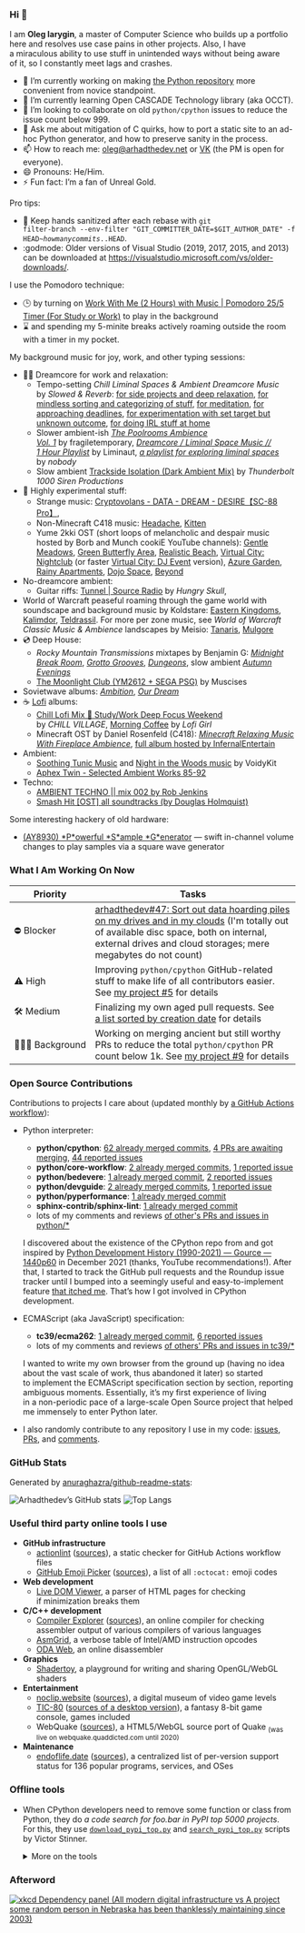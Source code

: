 ### Hi 👋

I am **Oleg Iarygin**, a master of Computer Science who builds up a portfolio
here and resolves use case pains in other projects. Also, I have a miraculous
ability to use stuff in unintended ways without being aware of it, so I
constantly meet lags and crashes.

- 🔭 I’m currently working on making [the Python repository](https://github.com/python/cpython) more convenient from novice standpoint.
- 🌱 I’m currently learning Open CASCADE Technology library (aka OCCT).
- 👯 I’m looking to collaborate on old `python/cpython` issues to reduce the issue count below 999.
- 💬 Ask me about mitigation of C quirks, how to port a static site to an ad-hoc
Python generator, and how to preserve sanity in the process.
- 📫 How to reach me:
  oleg@arhadthedev.net or
  [VK](https://vk.com/arhadthedev) (the PM is open for everyone).
- 😄 Pronouns: He/Him.
- ⚡ Fun fact: I’m a fan of Unreal Gold.

Pro tips:

- 🧼 Keep hands sanitized after each rebase with
<code>git filter-branch --env-filter "GIT_COMMITTER_DATE=$GIT_AUTHOR_DATE" -f HEAD~*howmanycommits*..HEAD</code>.
- :godmode: Older versions of Visual Studio (2019, 2017, 2015, and 2013) can be downloaded at <https://visualstudio.microsoft.com/vs/older-downloads/>.

I use the Pomodoro technique:

- 🕒 by turning on [Work With Me (2 Hours) with Music | Pomodoro 25/5 Timer (For Study or Work)](https://www.youtube.com/watch?v=7izHQ7Ojt-s) to play in the background
- ⌛ and spending my 5-minite breaks actively roaming outside the room with a timer in my pocket.

My background music for joy, work, and other typing sessions:

- 💼🎶 Dreamcore for work and relaxation:
   - Tempo-setting *Chill Liminal Spaces & Ambient Dreamcore Music* by *Slowed & Reverb*: [for side projects and deep relaxation](https://www.youtube.com/watch?v=hB7m7uTTm-E), [for mindless sorting and categorizing of stuff](https://www.youtube.com/watch?v=jJIL1PcK3s0), [for meditation](https://www.youtube.com/watch?v=gyQHjCPsnh8), [for approaching deadlines](https://www.youtube.com/watch?v=FA2sLJpTqQQ), [for experimentation with set target but unknown outcome](https://www.youtube.com/watch?v=yijUxxFilM0), [for doing IRL stuff at home](https://www.youtube.com/watch?v=6P-2q2KE4SI)
   - Slower ambient-ish [*The Poolrooms Ambience Vol. 1*](https://www.youtube.com/watch?v=MB8_VWhxj8A) by fragiletemporary, [*Dreamcore / Liminal Space Music // 1 Hour Playlist*](https://www.youtube.com/watch?v=poGvYO3jDWk) by 
Liminaut, [*a playlist for exploring liminal spaces*](https://www.youtube.com/watch?v=DqjWFZN82_A) by *nobody*
   - Slow ambient [Trackside Isolation (Dark Ambient Mix)](https://www.youtube.com/watch?v=RwF_0HSr_MI) by *Thunderbolt 1000 Siren Productions*
- 🌌 Highly experimental stuff:
   - Strange music: [Cryptovolans - DATA - DREAM - DESIRE【SC-88 Pro】](https://www.youtube.com/watch?v=YVNwa_hae_U), 
   - Non-Minecraft C418 music: [Headache](https://www.youtube.com/watch?v=-9-vy2EbZDU), [Kitten](https://www.youtube.com/watch?v=XYslMVHZ7qQ)
   - Yume 2kki OST (short loops of melancholic and despair music hosted by Borb and Munch cookiE YouTube channels): [Gentle Meadows](https://www.youtube.com/watch?v=UEfoFC0rNQo), [Green Butterfly Area](https://www.youtube.com/watch?v=wBBILSWHYCM), [Realistic Beach](https://www.youtube.com/watch?v=3pHpVSz-Drw), [Virtual City: Nightclub](https://www.youtube.com/watch?v=2qaCHQahIE4) (or faster [Virtual City: DJ Event](https://www.youtube.com/watch?v=qroxEFU9700) version), [Azure Garden](https://www.youtube.com/watch?v=5IFEe8tVrJg), [Rainy Apartments](https://www.youtube.com/watch?v=TNQhDgSNXrY), [Dojo Space](https://www.youtube.com/watch?v=VFcPpe-41t4), [Beyond](https://www.youtube.com/watch?v=78OEw5lRVP8)
- No-dreamcore ambient:
   - Guitar riffs: [Tunnel | Source Radio](https://www.youtube.com/watch?v=8mr0XK8W-8U) by *Hungry Skull*, 
- World of Warcraft peaseful roaming through the game world with soundscape and background music by Koldstare: [Eastern Kingdoms](https://www.youtube.com/watch?v=XTCgguOj7JA), [Kalimdor](https://www.youtube.com/watch?v=iPBX9VC3gFU), [Teldrassil](https://www.youtube.com/watch?v=vb0IS8zvQbk). For more per zone music, see *World of Warcraft Classic Music & Ambience* landscapes by Meisio: [Tanaris](https://www.youtube.com/watch?v=YTnLxsYOj8w), [Mulgore](https://www.youtube.com/watch?v=x1U5sHcb9I4)
- 💿 Deep House:
   - *Rocky Mountain Transmissions* mixtapes by Benjamin G: [*Midnight Break Room*](https://www.youtube.com/watch?v=3BZWCVOP0mY), [*Grotto Grooves*](https://www.youtube.com/watch?v=TsFM-xWQvgI), [*Dungeons*](https://www.youtube.com/watch?v=71drsgF2wNQ), slow ambient [*Autumn Evenings*](https://www.youtube.com/watch?v=P95g5wHgHEk)
   - [The Moonlight Club (YM2612 + SEGA PSG)](https://www.youtube.com/watch?v=ePEJW-SBTMc) by Muscises
- Sovietwave albums: [*Ambition*](https://www.youtube.com/watch?v=Mo41PanwSB0), [*Our Dream*](https://www.youtube.com/watch?v=DMoCM_FgLP8)
- ☕ [Lofi](https://en.wikipedia.org/wiki/Lo-fi_music) albums:
   - [Chill Lofi Mix 🍈 Study/Work Deep Focus Weekend](https://www.youtube.com/watch?v=eGn69q5of08) by *CHILL VILLAGE*, [Morning Coffee](https://www.youtube.com/watch?v=1fueZCTYkpA) by *Lofi Girl*
   - Minecraft OST by Daniel Rosenfeld (C418): [*Minecraft Relaxing Music With Fireplace Ambience*](https://www.youtube.com/watch?v=qcQQp-zXnG0), [full album hosted by 
InfernalEntertain](https://www.youtube.com/watch?v=laZusNy8QiY&list=PL3817D41C7D841E23_)
- Ambient:
  - [Soothing Tunic Music](https://www.youtube.com/watch?v=gzWd5hjcaPo) and [Night in the Woods music](https://www.youtube.com/watch?v=AsLKfqA73uE) by VoidyKit
  - [Aphex Twin - Selected Ambient Works 85-92](https://www.youtube.com/watch?v=Xw5AiRVqfqk)
- Techno:
  - [AMBIENT TECHNO || mix 002 by Rob Jenkins](https://www.youtube.com/watch?v=2F6B9EibJjw) 
  - [Smash Hit \[OST\] all soundtracks (by Douglas Holmquist)](https://www.youtube.com/watch?v=ZM06IUhokAA)

Some interesting hackery of old hardware:

- [(AY8930) \*P\*owerful \*S\*ample \*G\*enerator](https://www.youtube.com/watch?v=PK1hErnozbk) — swift in-channel volume changes to play samples via a square wave generator

### What I Am Working On Now

| Priority | Tasks |
| --- | --- |
| ⛔ Blocker | [arhadthedev#47: Sort out data hoarding piles on my drives and in my clouds](https://github.com/arhadthedev/arhadthedev/issues/47) (I'm totally out of available disc space, both on internal, external drives and cloud storages; mere megabytes do not count) |
| ⚠ High | Improving `python/cpython` GitHub-related stuff to make life of all contributors easier. See [my project #5](https://github.com/users/arhadthedev/projects/5/views/5) for details |
| 🛠️ Medium | Finalizing my own aged pull requests. See [a list sorted by creation date](https://github.com/search?q=state%3Aopen+author%3Aarhadthedev+sort%3Acreated-asc&type=pullrequests) for details |
| 🧘🏼‍♀️ Background | Working on merging ancient but still worthy PRs to reduce the total `python/cpython` PR count below 1k. See [my project #9](https://github.com/users/arhadthedev/projects/9/views/2) for details |

### Open Source Contributions 

Contributions to projects I care about (updated monthly by [a GitHub Actions workflow](https://github.com/arhadthedev/arhadthedev/blob/main/.github/workflows/update.yml)):

- Python interpreter:
  - **python/cpython**: [62 already merged commits](https://github.com/python/cpython/commits?author=arhadthedev), [4 PRs are awaiting merging](https://github.com/python/cpython/pulls/arhadthedev), [44 reported issues](https://github.com/python/cpython/issues?q=is%3Aissue+author%3Aarhadthedev)
  - **python/core-workflow**: [2 already merged commits](https://github.com/python/core-workflow/commits?author=arhadthedev), [1 reported issue](https://github.com/python/core-workflow/issues?q=is%3Aissue+author%3Aarhadthedev)
  - **python/bedevere**: [1 already merged commit](https://github.com/python/bedevere/commits?author=arhadthedev), [2 reported issues](https://github.com/python/bedevere/issues?q=is%3Aissue+author%3Aarhadthedev)
  - **python/devguide**: [2 already merged commits](https://github.com/python/devguide/commits?author=arhadthedev), [1 reported issue](https://github.com/python/devguide/issues?q=is%3Aissue+author%3Aarhadthedev)
  - **python/pyperformance**: [1 already merged commit](https://github.com/python/pyperformance/commits?author=arhadthedev)
  - **sphinx-contrib/sphinx-lint**: [1 already merged commit](https://github.com/sphinx-contrib/sphinx-lint/commits?author=arhadthedev)
  - lots of my comments and reviews [of other's PRs and issues in python/\*](https://github.com/search?q=commenter%3Aarhadthedev+-author%3Aarhadthedev+org%3Apython)

   I discovered about the existence of the CPython repo from and got inspired by [Python Development History (1990-2021) — Gource — 1440p60](https://www.youtube.com/watch?v=4kIJOoYAw94) in December 2021 (thanks, YouTube recommendations!). After that, I started to track the GitHub pull requests and the Roundup issue tracker until I bumped into a seemingly useful and easy-to-implement feature [that itched me](https://bugs.python.org/issue15500#msg410896). That’s how I got involved in CPython development.

- ECMAScript (aka JavaScript) specification:
  - **tc39/ecma262**: [1 already merged commit](https://github.com/tc39/ecma262/commits?author=arhadthedev), [6 reported issues](https://github.com/tc39/ecma262/issues?q=is%3Aissue+author%3Aarhadthedev)
  - lots of my comments and reviews [of others' PRs and issues in tc39/\*](https://github.com/search?q=commenter%3Aarhadthedev+-author%3Aarhadthedev+org%3Atc39)

  I wanted to write my own browser from the ground up (having no idea about the vast scale of work, thus abandoned it later) so started to implement the ECMAScript specification section by section, reporting ambiguous moments. Essentially, it’s my first experience of living in a non-periodic pace of a large-scale Open Source project that helped me immensely to enter Python later.

- I also randomly contribute to any repository I use in my code: [issues](https://github.com/search?p=1&q=author%3Aarhadthedev+-org%3Apython+-org%3Atc39+-org%3Aarhadthedev+is%3Aissue), [PRs](https://github.com/search?q=author%3Aarhadthedev+-org%3Apython+-org%3Atc39+-org%3Aarhadthedev+is%3Apr), and [comments](https://github.com/search?q=commenter%3Aarhadthedev+-author%3Aarhadthedev+-org%3Apython+-org%3Atc39+-org%3Aarhadthedev).


### GitHub Stats

Generated by [anuraghazra/github-readme-stats](https://github.com/anuraghazra/github-readme-stats):

![Arhadthedev’s GitHub stats](https://github-readme-stats.zohan.tech/api?username=arhadthedev&show_icons=true)
![Top Langs](https://github-readme-stats.zohan.tech/api/top-langs/?username=arhadthedev&layout=compact&exclude_repo=qt-4.3.5,unrealwiki-offline-20080405,uttexture-20140808,beyondunreal-wiki-20161217)


### Useful third party online tools I use

- **GitHub infrastructure**
  - [actionlint](https://rhysd.github.io/actionlint/) ([sources](https://github.com/rhysd/actionlint)), a static checker for GitHub Actions workflow files
  - [GitHub Emoji Picker](https://github-emoji-picker.rickstaa.dev/) ([sources](https://github.com/rickstaa/github-emoji-picker)), a list of all `:octocat:` emoji codes
- **Web development**
  - [Live DOM Viewer](https://software.hixie.ch/utilities/js/live-dom-viewer/), a parser of HTML pages for checking if minimization breaks them
- **C/C++ development**
  - [Compiler Explorer](https://gcc.godbolt.org/) ([sources](https://github.com/compiler-explorer/compiler-explorer)), an online compiler for checking assembler output of various compilers of various languages
  - [AsmGrid](https://asmjit.com/asmgrid/), a verbose table of Intel/AMD instruction opcodes
  - [ODA Web](https://onlinedisassembler.com/odaweb/), an online disassembler
- **Graphics**
  - [Shadertoy](https://www.shadertoy.com/), a playground for writing and sharing OpenGL/WebGL shaders
- **Entertainment**
  - [noclip.website](https://noclip.website) ([sources](https://github.com/magcius/noclip.website)), a digital museum of video game levels
  - [TIC-80](https://tic80.com/play) ([sources of a desktop version](https://github.com/nesbox/TIC-80)), a fantasy 8-bit game console, games included
  - WebQuake ([sources](https://github.com/Triang3l/WebQuake)), a HTML5/WebGL source port of Quake <sub>(was live on webquake.quaddicted.com until 2020)</sub>
- **Maintenance**
  - [endoflife.date](https://endoflife.date/) ([sources](https://github.com/endoflife-date/endoflife.date)), a centralized list of per-version support status for 136 popular programs, services, and OSes

### Offline tools

- When CPython developers need to remove some function or class from Python, they do *a code search for foo.bar in PyPI top 5000 projects*. For this, they use [`download_pypi_top.py`](https://github.com/vstinner/misc/blob/main/cpython/download_pypi_top.py) and [`search_pypi_top.py`](https://github.com/vstinner/misc/blob/main/cpython/search_pypi_top.py) scripts by Victor Stinner.

   <details><summary>More on the tools</summary>

   How to setup and use: *[How to search 5,000 Python projects](https://dev.to/hugovk/how-to-search-5000-python-projects-31gk)* by Hugo van Kemenade.
  
   ```text
   $ python download_pypi_top.py --help

   usage: download_pypi_top.py [-h] DIRECTORY [COUNT]

   Download the source code of PyPI top projects.

   positional arguments:
     DIRECTORY   Destination directory
     COUNT       Only download the top COUNT projects

   options:
     -h, --help  show this help message and exit
   ```

   Discovered via <https://www.mail-archive.com/python-dev@python.org/msg114613.html>.
  
   ```text
   usage: search_pypi_top.py [-h] [-o FILENAME] [--text] [-v] [-q] [--cython]
                             PYPI_DIRECTORY REGEX

   Code search in the source code of PyPI top projects.

   positional arguments:
     PYPI_DIRECTORY        PyPI local directory
     REGEX                 Regex to search

   options:
     -h, --help            show this help message and exit
     -o FILENAME, --output FILENAME
                        Output filename
     --text                Process a binary file as if it were text
     -v, --verbose         Verbose mode (ex: log ignored files)
     -q, --quiet           Quiet mode (ex: don't log proceed files)
     --cython              Search also in code generated by Cython
   ```

   Discovered via <https://github.com/python/cpython/pull/99285#pullrequestreview-1186015484>.

   </details>
   
### Afterword

[![xkcd Dependency panel (All modern digital infrastructure vs A project some random person in Nebraska has been thanklessly maintaining since 2003)](https://imgs.xkcd.com/comics/dependency.png)](https://xkcd.com/2347/)
